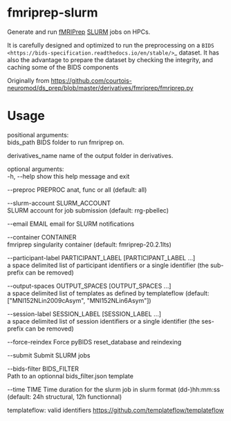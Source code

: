# fmriprep-slurm
Generate and run [fMRIPrep](https://fmriprep.org/en/stable/) [SLURM](https://slurm.schedmd.com/documentation.html) jobs on HPCs.

It is carefully designed and optimized to run the preprocessing on a `BIDS <https://bids-specification.readthedocs.io/en/stable/>`_ dataset.
It has also the advantage to prepare the dataset by checking the integrity, and caching some of the BIDS components


Originally from https://github.com/courtois-neuromod/ds_prep/blob/master/derivatives/fmriprep/fmriprep.py

# Usage

positional arguments:  
  bids_path             BIDS folder to run fmriprep on.  
  
  derivatives_name      name of the output folder in derivatives.  
  

optional arguments:  
  -h, --help            show this help message and exit  
  
  --preproc PREPROC     anat, func or all (default: all)  
  
  --slurm-account SLURM_ACCOUNT  
                        SLURM account for job submission (default: rrg-pbellec)  
                        
  --email EMAIL         email for SLURM notifications  
  
  --container CONTAINER  
                        fmriprep singularity container (default: fmriprep-20.2.1lts)  
                        
  --participant-label PARTICIPANT_LABEL [PARTICIPANT_LABEL ...]  
                        a space delimited list of participant identifiers or a single identifier (the sub- prefix can be removed)  
                        
  --output-spaces OUTPUT_SPACES [OUTPUT_SPACES ...]  
                        a space delimited list of templates as defined by templateflow (default: ["MNI152NLin2009cAsym", "MNI152NLin6Asym"])  
                        
  --session-label SESSION_LABEL [SESSION_LABEL ...]  
                        a space delimited list of session identifiers or a single identifier (the ses- prefix can be removed)  
                        
  --force-reindex       Force pyBIDS reset_database and reindexing  
  
  --submit              Submit SLURM jobs  
  
  --bids-filter BIDS_FILTER  
                        Path to an optionnal bids_filter.json template
                        
  --time TIME           Time duration for the slurm job in slurm format (dd-)hh:mm:ss (default: 24h structural, 12h functionnal)  


templateflow: valid identifiers https://github.com/templateflow/templateflow
